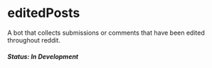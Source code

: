 # editedPosts
A bot that collects submissions or comments that have been edited throughout reddit.

###### **Status: In Development**
